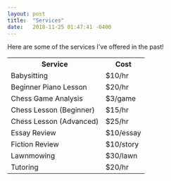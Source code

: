 ```yaml
---
layout: post
title:  "Services"
date:   2018-11-25 01:47:41 -0400
---
```

Here are some of the services I've offered in the past!
<table class="table table-striped">
            <tr>
                <th>Service</th>
                <th>Cost</th>
            </tr>
            <tr>
                <td>Babysitting</td>
                <td>$10/hr</td>
            </tr>
            <tr>
                <td>Beginner Piano Lesson</td>
                <td>$20/hr</td>
            </tr>
            <tr>
                <td>Chess Game Analysis</td>
                <td>$3/game</td>
            </tr>
            <tr>
                <td>Chess Lesson (Beginner)</td>
                <td>$15/hr</td>
            </tr>
            <tr>
                <td>Chess Lesson (Advanced)</td>
                <td>$25/hr</td>
            </tr>
            <tr>
                <td>Essay Review</td>
                <td>$10/essay</td>
            </tr>
            <tr>
                <td>Fiction Review</td>
                <td>$10/story</td>
            </tr>
            <tr>
                <td>Lawnmowing</td>
                <td>$30/lawn</td>
            </tr>
            <tr>
                <td>Tutoring</td>
                <td>$20/hr</td>
            </tr>
        </table>
